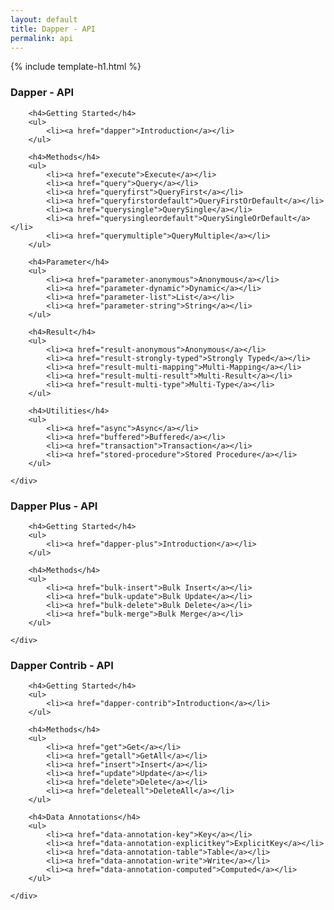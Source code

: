 ```yaml
---
layout: default
title: Dapper - API
permalink: api
---
```


{% include template-h1.html %}

<div class="row">

  <div class="col-lg-4">
  
<div class="card">
	<div class="card-header">
		<h3>Dapper - API</h3>
	</div>
	<div class="card-block">

		<h4>Getting Started</h4>
		<ul>
			<li><a href="dapper">Introduction</a></li>
		</ul>

		<h4>Methods</h4>
		<ul>
			<li><a href="execute">Execute</a></li>
			<li><a href="query">Query</a></li>
			<li><a href="queryfirst">QueryFirst</a></li>
			<li><a href="queryfirstordefault">QueryFirstOrDefault</a></li>
			<li><a href="querysingle">QuerySingle</a></li>
			<li><a href="querysingleordefault">QuerySingleOrDefault</a></li>
			<li><a href="querymultiple">QueryMultiple</a></li>
		</ul>

		<h4>Parameter</h4>
		<ul>
			<li><a href="parameter-anonymous">Anonymous</a></li>
			<li><a href="parameter-dynamic">Dynamic</a></li>
			<li><a href="parameter-list">List</a></li>
			<li><a href="parameter-string">String</a></li>
		</ul>

		<h4>Result</h4>
		<ul>
			<li><a href="result-anonymous">Anonymous</a></li>
			<li><a href="result-strongly-typed">Strongly Typed</a></li>
			<li><a href="result-multi-mapping">Multi-Mapping</a></li>
			<li><a href="result-multi-result">Multi-Result</a></li>
			<li><a href="result-multi-type">Multi-Type</a></li>
		</ul>
		
		<h4>Utilities</h4>
		<ul>
			<li><a href="async">Async</a></li>
			<li><a href="buffered">Buffered</a></li>
			<li><a href="transaction">Transaction</a></li>
			<li><a href="stored-procedure">Stored Procedure</a></li>
		</ul>

	</div>
</div>  
  
  </div>
  
  <div class="col-lg-4">
  
<div class="card">
	<div class="card-header">
		<h3>Dapper Plus - API</h3>
	</div>
	<div class="card-block">

		<h4>Getting Started</h4>
		<ul>
			<li><a href="dapper-plus">Introduction</a></li>
		</ul>

		<h4>Methods</h4>
		<ul>
			<li><a href="bulk-insert">Bulk Insert</a></li>
			<li><a href="bulk-update">Bulk Update</a></li>
			<li><a href="bulk-delete">Bulk Delete</a></li>
			<li><a href="bulk-merge">Bulk Merge</a></li>
		</ul>

	</div>
</div>
  
  </div>
  
  <div class="col-lg-4">
  
<div class="card">
	<div class="card-header">
		<h3>Dapper Contrib - API</h3>
	</div>
	<div class="card-block">

		<h4>Getting Started</h4>
		<ul>
			<li><a href="dapper-contrib">Introduction</a></li>
		</ul>

		<h4>Methods</h4>
		<ul>
			<li><a href="get">Get</a></li>
			<li><a href="getall">GetAll</a></li>
			<li><a href="insert">Insert</a></li>
			<li><a href="update">Update</a></li>
			<li><a href="delete">Delete</a></li>
			<li><a href="deleteall">DeleteAll</a></li>
		</ul>
		
		<h4>Data Annotations</h4>
		<ul>
			<li><a href="data-annotation-key">Key</a></li>
			<li><a href="data-annotation-explicitkey">ExplicitKey</a></li>
			<li><a href="data-annotation-table">Table</a></li>
			<li><a href="data-annotation-write">Write</a></li>
			<li><a href="data-annotation-computed">Computed</a></li>
		</ul>

	</div>
</div>

  </div>
  
</div>

